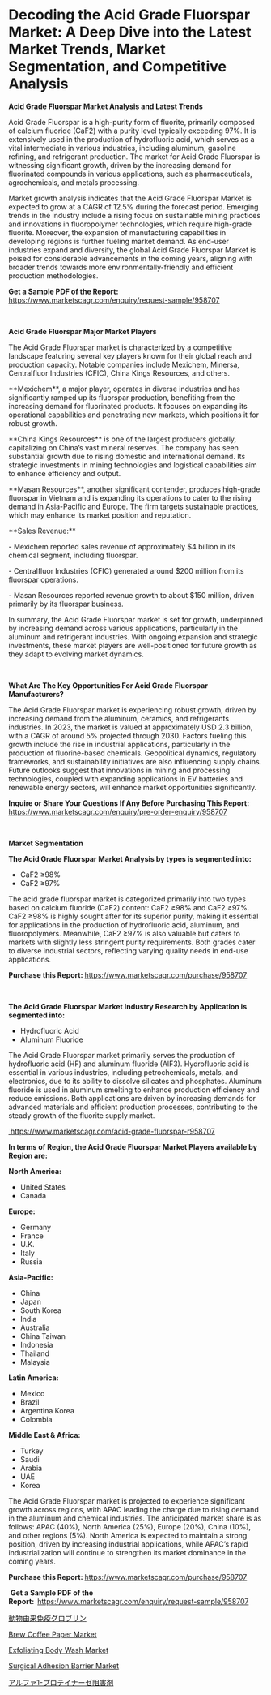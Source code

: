<p><h1>Decoding the Acid Grade Fluorspar Market: A Deep Dive into the Latest Market Trends, Market Segmentation, and Competitive Analysis</h1></p><p><strong>Acid Grade Fluorspar Market Analysis and Latest Trends</strong></p>
<p><p>Acid Grade Fluorspar is a high-purity form of fluorite, primarily composed of calcium fluoride (CaF2) with a purity level typically exceeding 97%. It is extensively used in the production of hydrofluoric acid, which serves as a vital intermediate in various industries, including aluminum, gasoline refining, and refrigerant production. The market for Acid Grade Fluorspar is witnessing significant growth, driven by the increasing demand for fluorinated compounds in various applications, such as pharmaceuticals, agrochemicals, and metals processing.</p><p>Market growth analysis indicates that the Acid Grade Fluorspar Market is expected to grow at a CAGR of 12.5% during the forecast period. Emerging trends in the industry include a rising focus on sustainable mining practices and innovations in fluoropolymer technologies, which require high-grade fluorite. Moreover, the expansion of manufacturing capabilities in developing regions is further fueling market demand. As end-user industries expand and diversify, the global Acid Grade Fluorspar Market is poised for considerable advancements in the coming years, aligning with broader trends towards more environmentally-friendly and efficient production methodologies.</p></p>
<p><strong>Get a Sample PDF of the Report:&nbsp;</strong> <a href="https://www.marketscagr.com/enquiry/request-sample/958707">https://www.marketscagr.com/enquiry/request-sample/958707</a></p>
<p>&nbsp;</p>
<p><strong>Acid Grade Fluorspar Major Market Players</strong></p>
<p><p>The Acid Grade Fluorspar market is characterized by a competitive landscape featuring several key players known for their global reach and production capacity. Notable companies include Mexichem, Minersa, Centralfluor Industries (CFIC), China Kings Resources, and others. </p><p>**Mexichem**, a major player, operates in diverse industries and has significantly ramped up its fluorspar production, benefiting from the increasing demand for fluorinated products. It focuses on expanding its operational capabilities and penetrating new markets, which positions it for robust growth.</p><p>**China Kings Resources** is one of the largest producers globally, capitalizing on China’s vast mineral reserves. The company has seen substantial growth due to rising domestic and international demand. Its strategic investments in mining technologies and logistical capabilities aim to enhance efficiency and output.</p><p>**Masan Resources**, another significant contender, produces high-grade fluorspar in Vietnam and is expanding its operations to cater to the rising demand in Asia-Pacific and Europe. The firm targets sustainable practices, which may enhance its market position and reputation.</p><p>**Sales Revenue:**</p><p>- Mexichem reported sales revenue of approximately $4 billion in its chemical segment, including fluorspar.</p><p>- Centralfluor Industries (CFIC) generated around $200 million from its fluorspar operations.</p><p>- Masan Resources reported revenue growth to about $150 million, driven primarily by its fluorspar business.</p><p>In summary, the Acid Grade Fluorspar market is set for growth, underpinned by increasing demand across various applications, particularly in the aluminum and refrigerant industries. With ongoing expansion and strategic investments, these market players are well-positioned for future growth as they adapt to evolving market dynamics.</p></p>
<p>&nbsp;</p>
<p><strong>What Are The Key Opportunities For Acid Grade Fluorspar Manufacturers?</strong></p>
<p><p>The Acid Grade Fluorspar market is experiencing robust growth, driven by increasing demand from the aluminum, ceramics, and refrigerants industries. In 2023, the market is valued at approximately USD 2.3 billion, with a CAGR of around 5% projected through 2030. Factors fueling this growth include the rise in industrial applications, particularly in the production of fluorine-based chemicals. Geopolitical dynamics, regulatory frameworks, and sustainability initiatives are also influencing supply chains. Future outlooks suggest that innovations in mining and processing technologies, coupled with expanding applications in EV batteries and renewable energy sectors, will enhance market opportunities significantly.</p></p>
<p><strong>Inquire or Share Your Questions If Any Before Purchasing This Report:</strong> <a href="https://www.marketscagr.com/enquiry/pre-order-enquiry/958707">https://www.marketscagr.com/enquiry/pre-order-enquiry/958707</a></p>
<p>&nbsp;</p>
<p><strong>Market Segmentation</strong></p>
<p><strong>The Acid Grade Fluorspar Market Analysis by types is segmented into:</strong></p>
<p><ul><li>CaF2 ≥98%</li><li>CaF2 ≥97%</li></ul></p>
<p><p>The acid grade fluorspar market is categorized primarily into two types based on calcium fluoride (CaF2) content: CaF2 ≥98% and CaF2 ≥97%. CaF2 ≥98% is highly sought after for its superior purity, making it essential for applications in the production of hydrofluoric acid, aluminum, and fluoropolymers. Meanwhile, CaF2 ≥97% is also valuable but caters to markets with slightly less stringent purity requirements. Both grades cater to diverse industrial sectors, reflecting varying quality needs in end-use applications.</p></p>
<p><strong>Purchase this Report:&nbsp;</strong><a href="https://www.marketscagr.com/purchase/958707">https://www.marketscagr.com/purchase/958707</a></p>
<p>&nbsp;</p>
<p><strong>The Acid Grade Fluorspar Market Industry Research by Application is segmented into:</strong></p>
<p><ul><li>Hydrofluoric Acid</li><li>Aluminum Fluoride</li></ul></p>
<p><p>The Acid Grade Fluorspar market primarily serves the production of hydrofluoric acid (HF) and aluminum fluoride (AlF3). Hydrofluoric acid is essential in various industries, including petrochemicals, metals, and electronics, due to its ability to dissolve silicates and phosphates. Aluminum fluoride is used in aluminum smelting to enhance production efficiency and reduce emissions. Both applications are driven by increasing demands for advanced materials and efficient production processes, contributing to the steady growth of the fluorite supply market.</p></p>
<p><a href="https://www.marketscagr.com/acid-grade-fluorspar-r958707">&nbsp;https://www.marketscagr.com/acid-grade-fluorspar-r958707</a></p>
<p><strong>In terms of Region, the Acid Grade Fluorspar Market Players available by Region are:</strong></p>
<p>
    <p> <strong> North America: </strong>
        <ul>
            <li>United States</li>
            <li>Canada</li>
        </ul>
        </p> 
    <p> <strong> Europe: </strong>
        <ul>
            <li>Germany</li>
            <li>France</li>
            <li>U.K.</li>
            <li>Italy</li>
            <li>Russia</li>
        </ul>
        </p> 
    <p> <strong> Asia-Pacific: </strong>
        <ul>
            <li>China</li>
            <li>Japan</li>
            <li>South Korea</li>
            <li>India</li>
            <li>Australia</li>
            <li>China Taiwan</li>
            <li>Indonesia</li>
            <li>Thailand</li>
            <li>Malaysia</li>
        </ul>
        </p> 
    <p> <strong> Latin America: </strong>
        <ul>
            <li>Mexico</li>
            <li>Brazil</li>
            <li>Argentina Korea</li>
            <li>Colombia</li>
        </ul>
        </p> 
    <p> <strong> Middle East & Africa: </strong>
        <ul>
            <li>Turkey</li>
            <li>Saudi</li>
            <li>Arabia</li>
            <li>UAE</li>
            <li>Korea</li>
        </ul>
    </p>
    </p>
<p><p>The Acid Grade Fluorspar market is projected to experience significant growth across regions, with APAC leading the charge due to rising demand in the aluminum and chemical industries. The anticipated market share is as follows: APAC (40%), North America (25%), Europe (20%), China (10%), and other regions (5%). North America is expected to maintain a strong position, driven by increasing industrial applications, while APAC’s rapid industrialization will continue to strengthen its market dominance in the coming years.</p></p>
<p><strong>Purchase this Report: </strong><a href="https://www.marketscagr.com/purchase/958707">https://www.marketscagr.com/purchase/958707</a></p>
<p>&nbsp;<strong>Get a Sample PDF of the Report:&nbsp;&nbsp;</strong><a href="https://www.marketscagr.com/enquiry/request-sample/958707">https://www.marketscagr.com/enquiry/request-sample/958707</a></p>
<p><strong></strong></p>
<p><p><a href="https://medium.com/@dm15982023/%E5%8B%95%E7%89%A9%E7%94%B1%E6%9D%A5%E3%81%AE%E5%85%8D%E7%96%AB%E3%82%B0%E3%83%AD%E3%83%96%E3%83%AA%E3%83%B3%E5%B8%82%E5%A0%B4%E3%81%AE%E3%83%80%E3%82%A4%E3%83%8A%E3%83%9F%E3%82%AF%E3%82%B9%E3%81%A8%E6%88%90%E9%95%B7%E8%A6%81%E5%9B%A0%E3%82%92%E5%88%86%E6%9E%90%E3%81%97-2024%E5%B9%B4%E3%81%8B%E3%82%892031%E5%B9%B4%E3%81%BE%E3%81%A7%E3%81%AE%E4%BA%88%E6%B8%AC%E3%82%92%E8%A1%8C%E3%81%84%E3%81%BE%E3%81%99-02971817fdff">動物由来免疫グロブリン</a></p><p><a href="https://github.com/lylyparadise/Market-Research-Report-List-5/blob/main/brew-coffee-paper-market.md">Brew Coffee Paper Market</a></p><p><a href="https://medium.com/@jewelmohr25/the-growth-of-the-exfoliating-body-wash-market-has-been-significant-driven-by-various-critical-4ceb78afc71a">Exfoliating Body Wash Market</a></p><p><a href="https://www.linkedin.com/pulse/surgical-adhesion-barrier-market-size-share-analysis-growth-cfzke?trackingId=cWG9GLAeRraJudBjqRvclQ%3D%3D">Surgical Adhesion Barrier Market</a></p><p><a href="https://medium.com/@dm15982023/alpha1-proteinase-inhibitor-market-%E3%81%AE%E3%82%B0%E3%83%AD%E3%83%BC%E3%83%90%E3%83%AB%E5%B8%82%E5%A0%B4%E6%A6%82%E8%A6%81%E3%81%AF-%E4%B8%96%E7%95%8C%E3%81%8A%E3%82%88%E3%81%B3%E4%B8%BB%E8%A6%81%E5%B8%82%E5%A0%B4%E3%81%AB%E3%81%8A%E3%81%91%E3%82%8B%E6%A5%AD%E7%95%8C%E3%81%AB%E5%BD%B1%E9%9F%BF%E3%82%92%E4%B8%8E%E3%81%88%E3%82%8B%E4%B8%BB%E8%A6%81%E3%81%AA%E3%83%88%E3%83%AC%E3%83%B3%E3%83%89%E3%81%AB%E3%81%A4%E3%81%84%E3%81%A6-%E7%8B%AC%E8%87%AA%E3%81%AE%E8%A6%96%E7%82%B9%E3%82%92%E6%8F%90%E4%BE%9B%E3%81%97%E3%81%BE%E3%81%99-1727dd08c960">アルファ1-プロテイナーゼ阻害剤</a></p></p>
